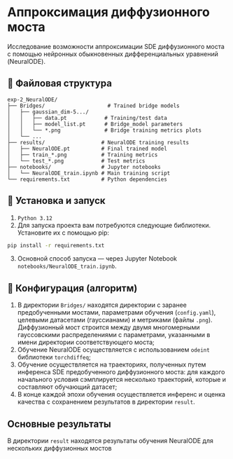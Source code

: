 # Аппроксимация диффузионного моста


Исследование возможности аппроксимации SDE диффузионного моста с помощью нейронных обыкновенных дифференциальных уравнений (NeuralODE).


## 📁 Файловая структура

```  
exp-2_NeuralODE/
├── Bridges/                    # Trained bridge models
│   ├── gaussian_dim-5.../
│   │   ├── data.pt            # Training/test data
│   │   ├── model_list.pt      # Bridge_model parameters
│   │   └── *.png              # Bridge training metrics plots
│   └── ...
├── results/                  # NeuralODE training results
│   ├── NeuralODE.pt          # Final trained model
│   ├── train_*.png           # Training metrics
│   └── test_*.png            # Test metrics
├── notebooks/                # Jupyter notebooks
│   └── NeuralODE_train.ipynb # Main training script
└── requirements.txt          # Python dependencies
```  

## 🎯 Установка и запуск
1. `Python 3.12`
1. Для запуска проекта вам потребуются следующие библиотеки. Установите их с помощью pip:
```bash  
pip install -r requirements.txt   
```

3. Основной способ запуска — через Jupyter Notebook `notebooks/NeuralODE_train.ipynb`.


## 🔧 Конфигурация (алгоритм)

1. В директории `Bridges/` находятся директории с заранее предобученными мостами, параметрами обучения (`config.yaml`), целевыми датасетами (гауссианами) и метриками (файлы `.png`). Диффузионный мост строится между двумя многомерными гауссовскими распределениями с параметрами, указанными в имени директории соответствующего моста;
2. Обучение NeuralODE осуществляется с использованием `odeint` библиотеки `torchdiffeq`;
3. Обучение осуществляется на траекториях, полученных путем инференса SDE предобученного диффузионного моста: для каждого начального условия сэмплируется несколько траекторий, которые и составляют обучающий датасет;
4. В конце каждой эпохи обучения осуществляется инференс и оценка качества с сохранением результатов в директории `result`. 

## Основные результаты
В директории `result` находятся результаты обучения NeuralODE для нескольких диффузионных мостов
